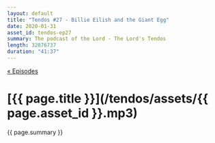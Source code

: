 ```yaml
---
layout: default
title: "Tendos #27 - Billie Eilish and the Giant Egg"
date: 2020-01-31
asset_id: tendos-ep27
summary: The podcast of the Lord - The Lord's Tendos
length: 32876737
duration: "41:37"
---
```

[« Episodes](/tendos/episodes)

# [{{ page.title }}](/tendos/assets/{{ page.asset_id }}.mp3)
{{ page.summary }}
